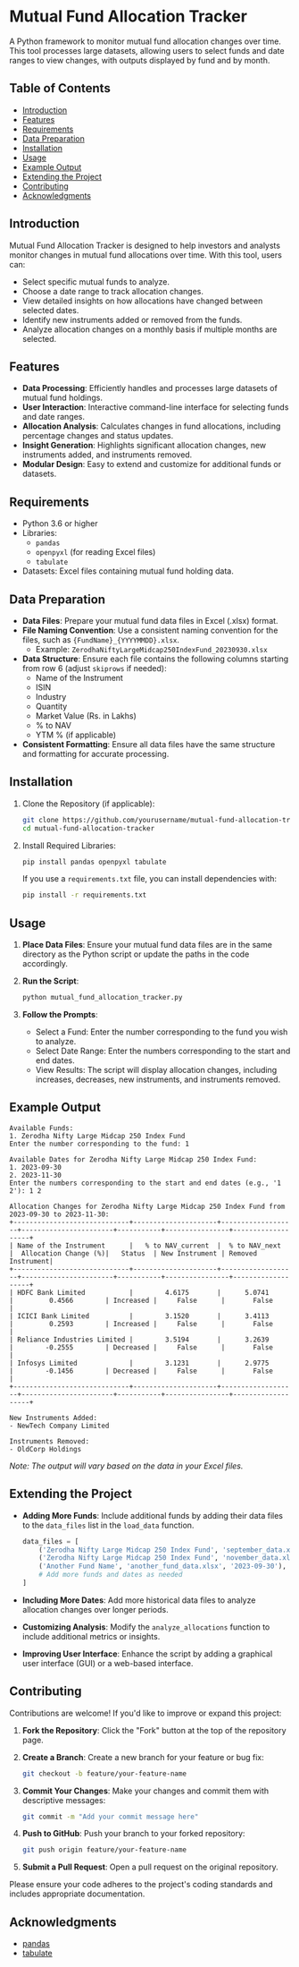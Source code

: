 # Mutual Fund Allocation Tracker

A Python framework to monitor mutual fund allocation changes over time. This tool processes large datasets, allowing users to select funds and date ranges to view changes, with outputs displayed by fund and by month.

## Table of Contents
- [Introduction](#introduction)
- [Features](#features)
- [Requirements](#requirements)
- [Data Preparation](#data-preparation)
- [Installation](#installation)
- [Usage](#usage)
- [Example Output](#example-output)
- [Extending the Project](#extending-the-project)
- [Contributing](#contributing)
- [Acknowledgments](#acknowledgments)

## Introduction

Mutual Fund Allocation Tracker is designed to help investors and analysts monitor changes in mutual fund allocations over time. With this tool, users can:

- Select specific mutual funds to analyze.
- Choose a date range to track allocation changes.
- View detailed insights on how allocations have changed between selected dates.
- Identify new instruments added or removed from the funds.
- Analyze allocation changes on a monthly basis if multiple months are selected.

## Features

- **Data Processing**: Efficiently handles and processes large datasets of mutual fund holdings.
- **User Interaction**: Interactive command-line interface for selecting funds and date ranges.
- **Allocation Analysis**: Calculates changes in fund allocations, including percentage changes and status updates.
- **Insight Generation**: Highlights significant allocation changes, new instruments added, and instruments removed.
- **Modular Design**: Easy to extend and customize for additional funds or datasets.

## Requirements

- Python 3.6 or higher
- Libraries:
  - `pandas`
  - `openpyxl` (for reading Excel files)
  - `tabulate`
- Datasets: Excel files containing mutual fund holding data.

## Data Preparation

- **Data Files**: Prepare your mutual fund data files in Excel (.xlsx) format.
- **File Naming Convention**: Use a consistent naming convention for the files, such as `{FundName}_{YYYYMMDD}.xlsx`.
  - Example: `ZerodhaNiftyLargeMidcap250IndexFund_20230930.xlsx`
- **Data Structure**: Ensure each file contains the following columns starting from row 6 (adjust `skiprows` if needed):
  - Name of the Instrument
  - ISIN
  - Industry
  - Quantity
  - Market Value (Rs. in Lakhs)
  - % to NAV
  - YTM % (if applicable)
- **Consistent Formatting**: Ensure all data files have the same structure and formatting for accurate processing.

## Installation

1. Clone the Repository (if applicable):

   ```bash
   git clone https://github.com/yourusername/mutual-fund-allocation-tracker.git
   cd mutual-fund-allocation-tracker
   ```

2. Install Required Libraries:

   ```bash
   pip install pandas openpyxl tabulate
   ```

   If you use a `requirements.txt` file, you can install dependencies with:

   ```bash
   pip install -r requirements.txt
   ```

## Usage

1. **Place Data Files**: Ensure your mutual fund data files are in the same directory as the Python script or update the paths in the code accordingly.

2. **Run the Script**:

   ```bash
   python mutual_fund_allocation_tracker.py
   ```

3. **Follow the Prompts**:
   - Select a Fund: Enter the number corresponding to the fund you wish to analyze.
   - Select Date Range: Enter the numbers corresponding to the start and end dates.
   - View Results: The script will display allocation changes, including increases, decreases, new instruments, and instruments removed.

## Example Output

```
Available Funds:
1. Zerodha Nifty Large Midcap 250 Index Fund
Enter the number corresponding to the fund: 1

Available Dates for Zerodha Nifty Large Midcap 250 Index Fund:
1. 2023-09-30
2. 2023-11-30
Enter the numbers corresponding to the start and end dates (e.g., '1 2'): 1 2

Allocation Changes for Zerodha Nifty Large Midcap 250 Index Fund from 2023-09-30 to 2023-11-30:
+-----------------------------+---------------------+-------------------+-----------------------+-----------+----------------+-------------------+
| Name of the Instrument      |   % to NAV_current  |  % to NAV_next    |  Allocation Change (%)|   Status  | New Instrument | Removed Instrument|
+-----------------------------+---------------------+-------------------+-----------------------+-----------+----------------+-------------------+
| HDFC Bank Limited           |        4.6175       |      5.0741       |         0.4566        | Increased |     False      |       False       |
| ICICI Bank Limited          |        3.1520       |      3.4113       |         0.2593        | Increased |     False      |       False       |
| Reliance Industries Limited |        3.5194       |      3.2639       |        -0.2555        | Decreased |     False      |       False       |
| Infosys Limited             |        3.1231       |      2.9775       |        -0.1456        | Decreased |     False      |       False       |
+-----------------------------+---------------------+-------------------+-----------------------+-----------+----------------+-------------------+

New Instruments Added:
- NewTech Company Limited

Instruments Removed:
- OldCorp Holdings
```

*Note: The output will vary based on the data in your Excel files.*

## Extending the Project

- **Adding More Funds**: Include additional funds by adding their data files to the `data_files` list in the `load_data` function.

  ```python
  data_files = [
      ('Zerodha Nifty Large Midcap 250 Index Fund', 'september_data.xlsx', '2023-09-30'),
      ('Zerodha Nifty Large Midcap 250 Index Fund', 'november_data.xlsx', '2023-11-30'),
      ('Another Fund Name', 'another_fund_data.xlsx', '2023-09-30'),
      # Add more funds and dates as needed
  ]
  ```

- **Including More Dates**: Add more historical data files to analyze allocation changes over longer periods.
- **Customizing Analysis**: Modify the `analyze_allocations` function to include additional metrics or insights.
- **Improving User Interface**: Enhance the script by adding a graphical user interface (GUI) or a web-based interface.

## Contributing

Contributions are welcome! If you'd like to improve or expand this project:

1. **Fork the Repository**: Click the "Fork" button at the top of the repository page.

2. **Create a Branch**: Create a new branch for your feature or bug fix:

   ```bash
   git checkout -b feature/your-feature-name
   ```

3. **Commit Your Changes**: Make your changes and commit them with descriptive messages:

   ```bash
   git commit -m "Add your commit message here"
   ```

4. **Push to GitHub**: Push your branch to your forked repository:

   ```bash
   git push origin feature/your-feature-name
   ```

5. **Submit a Pull Request**: Open a pull request on the original repository.

Please ensure your code adheres to the project's coding standards and includes appropriate documentation.



## Acknowledgments

- [pandas](https://pandas.pydata.org/)
- [tabulate](https://pypi.org/project/tabulate/)
